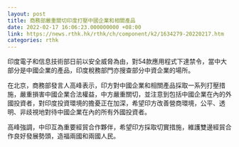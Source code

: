 ```yaml
---
layout: post
title: 商務部嚴重關切印度打壓中國企業和相關產品
date: 2022-02-17 16:06:23.000000000 +08:00
link: https://news.rthk.hk/rthk/ch/component/k2/1634279-20220217.htm
categories: rthk
---
```


印度電子和信息技術部日前以安全威脅為由，對54款應用程式下達禁令，當中大部分是中國企業的產品，印度稅務部門亦搜查部分中資企業的場所。

在北京，商務部發言人高峰表示，印方對中國企業和相關產品採取一系列打壓措施，嚴重損害中國企業合法權益，中方嚴重關切，並注意到包括中國企業在內的外國投資者，對印度投資環境的擔憂正在加深，希望印方改善營商環境，公平、透明、非歧視地對待中國企業在內的所有外國投資者。

高峰強調，中印互為重要經貿合作夥伴，希望印方採取切實措施，維護雙邊經貿合作良好發展勢頭，造福兩國和兩國人民。
